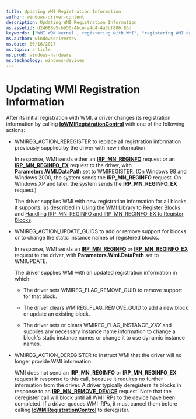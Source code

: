 ```yaml
---
title: Updating WMI Registration Information
author: windows-driver-content
description: Updating WMI Registration Information
ms.assetid: d24688e5-bb50-4bce-a4d4-4a3bf886f86d
keywords: ["WMI WDK kernel , registering with WMI", "registering WMI data providers", "data providers WDK WMI", "driver registrations WDK WMI", "event blocks WDK WMI", "blocks WDK WMI", "registering blocks", "updating WMI registration information"]
ms.author: windowsdriverdev
ms.date: 06/16/2017
ms.topic: article
ms.prod: windows-hardware
ms.technology: windows-devices
---
```


# Updating WMI Registration Information





After its initial registration with WMI, a driver changes its registration information by calling [**IoWMIRegistrationControl**](https://msdn.microsoft.com/library/windows/hardware/ff550480) with one of the following actions:

-   WMIREG\_ACTION\_REREGISTER to replace all registration information previously supplied by the driver with new information.

    In response, WMI sends either an [**IRP\_MN\_REGINFO**](https://msdn.microsoft.com/library/windows/hardware/ff551731) request or an [**IRP\_MN\_REGINFO\_EX**](https://msdn.microsoft.com/library/windows/hardware/ff551734) request to the driver, with **Parameters.WMI.DataPath** set to WMIREGISTER. (On Windows 98 and Windows 2000, the system sends the **IRP\_MN\_REGINFO** request. On Windows XP and later, the system sends the **IRP\_MN\_REGINFO\_EX** request.)

    The driver supplies WMI with new registration information for all blocks it supports, as described in [Using the WMI Library to Register Blocks](using-the-wmi-library-to-register-blocks.md) and [Handling IRP\_MN\_REGINFO and IRP\_MN\_REGINFO\_EX to Register Blocks](handling-irp-mn-reginfo-and-irp-mn-reginfo-ex-to-register-blocks.md).

-   WMIREG\_ACTION\_UPDATE\_GUIDS to add or remove support for blocks or to change the static instance names of registered blocks.

    In response, WMI sends an [**IRP\_MN\_REGINFO**](https://msdn.microsoft.com/library/windows/hardware/ff551731) or [**IRP\_MN\_REGINFO\_EX**](https://msdn.microsoft.com/library/windows/hardware/ff551734) request to the driver, with **Parameters.Wmi.DataPath** set to WMIUPDATE.

    The driver supplies WMI with an updated registration information in which:

    -   The driver sets WMIREG\_FLAG\_REMOVE\_GUID to remove support for that block.

    -   The driver clears WMIREG\_FLAG\_REMOVE\_GUID to add a new block or update an existing block.

    -   The driver sets or clears WMIREG\_FLAG\_INSTANCE\_*XXX* and supplies any necessary instance name information to change a block's static instance names or change it to use dynamic instance names.

-   WMIREG\_ACTION\_DEREGISTER to instruct WMI that the driver will no longer provide WMI information.

    WMI does not send an **IRP\_MN\_REGINFO** or **IRP\_MN\_REGINFO\_EX** request in response to this call, because it requires no further information from the driver. A driver typically deregisters its blocks in response to an [**IRP\_MN\_REMOVE\_DEVICE**](https://msdn.microsoft.com/library/windows/hardware/ff551738) request. Note that the deregister call will block until all WMI IRPs to the device have been completed. If a driver queues WMI IRPs, it must cancel them before calling [**IoWMIRegistrationControl**](https://msdn.microsoft.com/library/windows/hardware/ff550480) to deregister.

 

 




